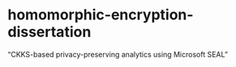 # homomorphic-encryption-dissertation
“CKKS-based privacy-preserving analytics using Microsoft SEAL”
